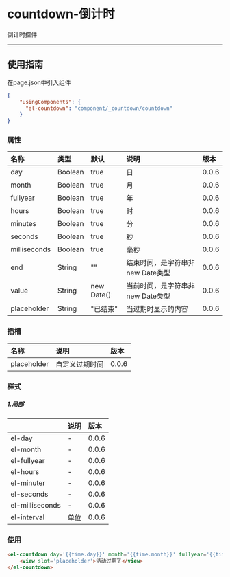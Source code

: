 # countdown-倒计时

倒计时控件

---

## 使用指南

在page.json中引入组件

```json
{
    "usingComponents": {
      "el-countdown": "component/_countdown/countdown"
    }
}
```

### 属性

| 名称 | 类型 | 默认 | 说明 | 版本 |
| :--- | :--- | :--- | :--- | :--- |
| day | Boolean | true | 日 | 0.0.6 |
| month | Boolean | true | 月 | 0.0.6 |
| fullyear | Boolean | true | 年 | 0.0.6 |
| hours | Boolean | true | 时 | 0.0.6 |
| minutes | Boolean | true | 分 | 0.0.6 |
| seconds | Boolean | true | 秒 | 0.0.6 |
| milliseconds | Boolean | true | 毫秒 | 0.0.6 |
| end | String | "" | 结束时间，是字符串非new Date类型 | 0.0.6 |
| value | String | new Date\(\) | 当前时间，是字符串非new Date类型 | 0.0.6 |
| placeholder | String | "已结束" | 当过期时显示的内容 | 0.0.6 |

### 插槽

| 名称 | 说明 | 版本 |
| :--- | :--- | :--- |
| placeholder | 自定义过期时间 | 0.0.6 |

### 样式

##### 1.局部

|  | 说明 | 版本 |
| :--- | :--- | :--- |
| el-day | - | 0.0.6 |
| el-month | - | 0.0.6 |
| el-fullyear | - | 0.0.6 |
| el-hours | - | 0.0.6 |
| el-minuter | - | 0.0.6 |
| el-seconds | - | 0.0.6 |
| el-milliseconds | - | 0.0.6 |
| el-interval | 单位 | 0.0.6 |

### 使用

```html
<el-countdown day='{{time.day}}' month='{{time.month}}' fullyear='{{time.fullyear}}' hours='{{time.hours}}' minutes='{{time.minutes}}' seconds='{{time.seconds}}' milliseconds='{{time.milliseconds}}' end='{{"2030-07-14"}}' interval='-'>
    <view slot='placeholder'>活动过期了</view>
</el-countdown>
```




